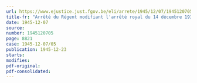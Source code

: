 ```yaml
---
url: https://www.ejustice.just.fgov.be/eli/arrete/1945/12/07/1945120705/justel
title-fr: "Arrêté du Régent modifiant l'arrêté royal du 14 décembre 1935, pris en exécution des articles 33, 34 et 34bis de la loi du 25 ventôse au XI et de l'article 2 de l'arrêté du 2 nivôse an XII, complétés et modifiés par l'arrêté royal n° 213, du 13 décembre 1935"
date: 1945-12-07
source:
number: 1945120705
page: 8821
case: 1945-12-07/05
publication: 1945-12-23
starts:
modifies:
pdf-original:
pdf-consolidated:
---
```


